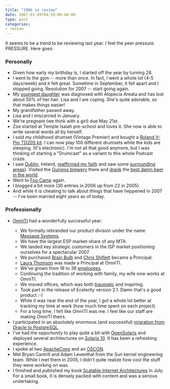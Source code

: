 ```yaml
---
title: "2006 in review"
date: 2007-01-09T04:59:00-04:00
type: post
categories:
- review
---
```


<p>It seems to be a trend to be reviewing last year.  I feel the peer pressure.  PRESSURE.  Here goes:</p>      <h3>Personally</h3>     <ul>        <li>Given how early my brithday is, I started off the year by turning 28.</li>        <li>I went to the gym -- more than once.  In fact, I went a whole lot (4-5 days/week) and it felt great.  Sometime in September, it fell apart and I stopped going.  Resolution for 2007 -- start going again.</li>        <li>My <a       href="https://www.lethargy.org/theo/photos/Shoots/2006/12/31/IMG_6687.jpg">youngest       daughter</a> was diagnosed with Alopecia Areata and has lost       about 50% of her hair.  Lisa and I are coping.  She's quite       adorable, so that makes things easier!</li>        <li>My grandfather passed away.</li>        <li>Lisa and I miscarried in January.</li>        <li>We're pregnant (we think with a girl) due May 21st.</li>        <li>Zoe started at Temple Isaiah pre-school and loves it.  She now is able to write several words all by herself.</li>        <li>I sold my childhood drumset (Vintage Premier) and bought a <a href="https://www.rolandus.com/Multimedia/Flash/vpro/index.html">Roland V-Pro TD20S kit</a>.  I can now play 100 different drumsets while the kids are sleeping.  (It's electronic).  I'm not all that good anymore, but I was thinking of starting a "Drumcast" as a variant to this whole Podcast craze.</li>        <li>I saw <a href="https://lethargy.org/theo/photos/Shoots/2006/06/28/IMG_5627.jpg">Dublin</a>, Ireland, <a href="https://www.lethargy.org/theo/photos/Shoots/2006/06/28/IMG_5629.jpg">reaffirmed my faith</a> and saw some <a href="https://www.lethargy.org/theo/photos/Shoots/2006/06/30/IMG_5810.jpg">surrounding</a> <a href="https://www.lethargy.org/theo/photos/Shoots/2006/06/30/IMG_5788.jpg">areas</a>).  Visited the <a href="https://www.lethargy.org/theo/photos/Shoots/2006/06/29/IMG_5719.jpg">Guiness brewery</a> there and <a href="https://www.lethargy.org/theo/photos/Shoots/2006/06/29/IMG_5713.jpg">drank</a> the <a href="https://www.lethargy.org/theo/photos/Shoots/2006/06/29/IMG_5712.jpg">best damn beer in the world</a>.</li>        <li>Went to <a href="https://en.wikipedia.org/wiki/Foo_Camp">Foo Camp</a> again.</li>        <li>I blogged a bit more (30 entries in 2006 up from 22 in 2005).</li>        <li>And while it is cheating to talk about things that have heppened in       2007 -- I've been married eight years as of today.</li>      </ul>      <h3>Professionally</h3>     <ul>        <li><a href="https://omniti.com/home">OmniTI</a> had a         wonderfully successful year:</li>      <ul>        <li>We formally rebranded our product division under the name <a       href="https://www.messagesystems.com/">Message Systems</a>.        <li>We have the largest ESP market-share of any MTA.</li>        <li>We landed key strategic customers in the ISP market       positioning ourselves for a spectacular 2007.</li>        <li>We purchased <a href="https://brainbulb.com/">Brain Bulb</a>       and <a href="https://shiflett.org/">Chris Shiflett</a> became a       Principal.</li>        <li><a href="https://laurat.blogs.com/">Laura Thomson</a> was       made a Principal at OmniTI.</li>        <li>We've grown from 18 to 36 <a       href="https://omniti.com/people">employees</a>.</li>        <li>Continuing the tradition of working with family, my wife now       works at OmniTI.</li>        <li>We moved offices, which was both <a       href="https://flickr.com/photos/muntoh/258055524/in/datetaken/">traumatic</a>       and inspiring.</li>        <li>Took part in the release of Ecelerity version 2.1. Damn       that's a good product :-)</li>        <li>While it was near the end of the year, I got a whole lot better at tracking       my time at work (how much time spent on each project).</li>        <li>For a long time, I felt like OmniTI was me.  I feel like our       staff are making OmniTI theirs.</li>      </ul>      <li>I participated in an absolutely enormous (and successful) <a     href="https://www.lethargy.org/~jesus/archives/66-Big-Bad-PostgreSQL.html">migration     from Oracle to PostgreSQL</a>.</li>      <li>I've had the opportunity to play quite a bit with <a     href="www.opensolaris.org">OpenSolaris</a> and deployed several     architectures on <a     href="https://www.sun.com/software/solaris/">Solaris 10</a>.  It     has been a refreshing experience.</li>      <li>I spoke at two <a     href="https://entwickler.com/konferenzen/divers/psecom,id,333,nodeid,484.html">ApacheCons</a>     and an <a     href="https://conferences.oreillynet.com/os2006/">OSCON</a>.</li>      <li>Met Bryan Cantrill and Adam Leventhal from the Sun kernel engineering team.     While I met them in 2005, I didn't quite realize how cool the stuff they were working on was.</li>      <li>I finished and published my book <a     href="https://www.amazon.com/exec/obidos/ASIN/067232699X/lethargy-20/104-9600898-8379162?%5Fencoding=UTF8&camp=1789&link%5Fcode=xm2">Scalable     Internet Architectures</a> in July.  For a small book, it is     densely packed with content and was a serious undertaking.</li>      </ul> 
